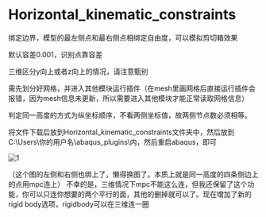 # Horizontal_kinematic_constraints
绑定边界，模型的最左侧点和最右侧点相绑定自由度，可以模拟剪切箱效果

默认容差0.001，识别点靠容差

三维区分y向上或者z向上的情况，请注意甄别

需先划分好网格，并进入其他模块运行插件（在mesh里画网格后直接运行插件会报错，因为mesh信息未更新，所以需要进入其他模块才能正常读取网格信息）

判定同一高度的方式为纵坐标顺序，不看两侧坐标值，故两侧节点数必须相等。

将文件下载后放到Horizontal_kinematic_constraints文件夹中，然后放到C:\Users\你的用户名\abaqus_plugins\内，然后重启abaqus，即可

![1](https://user-images.githubusercontent.com/130127239/230577284-65c88ca0-8c4b-4d7b-bf9a-c8734be84201.png)

（这个图的左侧和右侧也绑上了，懒得换图了。本质上就是同一高度的四条侧边上的点用mpc连上）
不幸的是，三维情况下mpc不能这么连，但我还保留了这个功能，你可以只连你想要的两个平行的面，其他的删掉就可以了。现在增加了新的rigid body选项，rigidbody可以在三维连一圈
